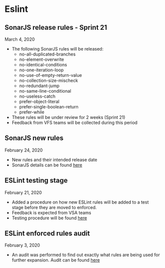# Eslint

## SonarJS release rules - Sprint 21

March 4, 2020

- The following SonarJS rules will be released:
  - no-all-duplicated-branches
  - no-element-overwrite
  - no-identical-conditions
  - no-one-iteration-loop
  - no-use-of-empty-return-value
  - no-collection-size-mischeck
  - no-redundant-jump
  - no-same-line-conditional
  - no-useless-catch
  - prefer-object-literal
  - prefer-single-boolean-return
  - prefer-while
- These rules will be under review for 2 weeks (Sprint 21)
- Feedback from VFS teams will be collected during this period

## SonarJS new rules

February 24, 2020

- New rules and their intended release date
- SonarJS details can be found [here](eslint/sonarjs.md)

## ESLint testing stage

February 21, 2020

- Added a procedure on how new ESLint rules will be added to a test stage before they are moved to enforced.
- Feedback is expected from VSA teams
- Testing procedure will be found [here](eslint/eslint-testing.md)

## ESLint enforced rules audit

February 3, 2020

- An audit was performed to find out exactly what rules are being used for further expansion. Audit can be found [here](eslint/eslint-enforced-rules.md)
